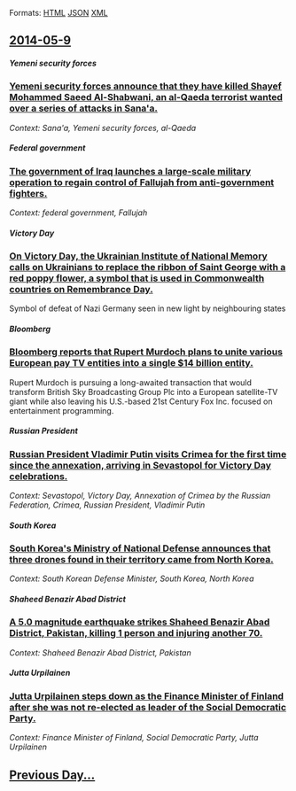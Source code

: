 
Formats: [HTML](2014/05/9/index.html)  [JSON](2014/05/9/index.json)  [XML](2014/05/9/index.xml)  

## [2014-05-9](/news/2014/05/9/index.md)

##### Yemeni security forces
### [Yemeni security forces announce that they have killed Shayef Mohammed Saeed Al-Shabwani, an al-Qaeda terrorist wanted over a series of attacks in Sana'a. ](/news/2014/05/9/yemeni-security-forces-announce-that-they-have-killed-shayef-mohammed-saeed-al-shabwani-an-al-qaeda-terrorist-wanted-over-a-series-of-attac.md)
_Context: Sana'a, Yemeni security forces, al-Qaeda_

##### Federal government
### [The government of Iraq launches a large-scale military operation to regain control of Fallujah from anti-government fighters. ](/news/2014/05/9/the-government-of-iraq-launches-a-large-scale-military-operation-to-regain-control-of-fallujah-from-anti-government-fighters.md)
_Context: federal government, Fallujah_

##### Victory Day
### [On Victory Day, the Ukrainian Institute of National Memory calls on Ukrainians to replace the ribbon of Saint George with a red poppy flower, a symbol that is used in Commonwealth countries on Remembrance Day. ](/news/2014/05/9/on-victory-day-the-ukrainian-institute-of-national-memory-calls-on-ukrainians-to-replace-the-ribbon-of-saint-george-with-a-red-poppy-flower.md)
Symbol of defeat of Nazi Germany seen in new light by neighbouring states 

##### Bloomberg
### [Bloomberg reports that Rupert Murdoch plans to unite various European pay TV entities into a single $14 billion entity. ](/news/2014/05/9/bloomberg-reports-that-rupert-murdoch-plans-to-unite-various-european-pay-tv-entities-into-a-single-14-billion-entity.md)
Rupert Murdoch is pursuing a long-awaited transaction that would transform British Sky Broadcasting Group Plc into a European satellite-TV giant while also leaving his U.S.-based 21st Century Fox Inc. focused on entertainment programming.

##### Russian President
### [Russian President Vladimir Putin visits Crimea for the first time since the annexation, arriving in Sevastopol for Victory Day celebrations. ](/news/2014/05/9/russian-president-vladimir-putin-visits-crimea-for-the-first-time-since-the-annexation-arriving-in-sevastopol-for-victory-day-celebrations.md)
_Context: Sevastopol, Victory Day, Annexation of Crimea by the Russian Federation, Crimea, Russian President, Vladimir Putin_

##### South Korea
### [South Korea's Ministry of National Defense announces that three drones found in their territory came from North Korea. ](/news/2014/05/9/south-korea-s-ministry-of-national-defense-announces-that-three-drones-found-in-their-territory-came-from-north-korea.md)
_Context: South Korean Defense Minister, South Korea, North Korea_

##### Shaheed Benazir Abad District
### [A 5.0 magnitude earthquake strikes Shaheed Benazir Abad District, Pakistan, killing 1 person and injuring another 70. ](/news/2014/05/9/a-5-0-magnitude-earthquake-strikes-shaheed-benazir-abad-district-pakistan-killing-1-person-and-injuring-another-70.md)
_Context: Shaheed Benazir Abad District, Pakistan_

##### Jutta Urpilainen
### [Jutta Urpilainen steps down as the Finance Minister of Finland after she was not re-elected as leader of the Social Democratic Party. ](/news/2014/05/9/jutta-urpilainen-steps-down-as-the-finance-minister-of-finland-after-she-was-not-re-elected-as-leader-of-the-social-democratic-party.md)
_Context: Finance Minister of Finland, Social Democratic Party, Jutta Urpilainen_

## [Previous Day...](/news/2014/05/8/index.md)

